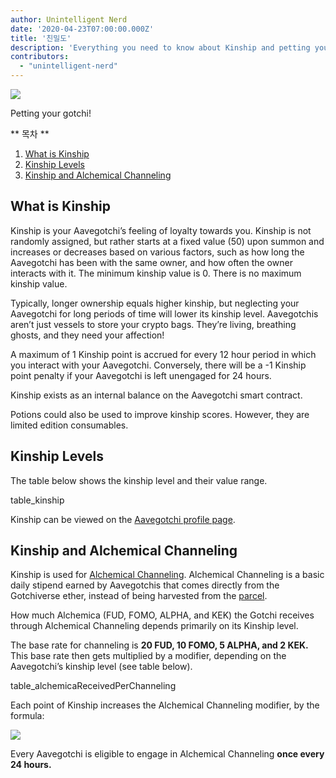 ```yaml
---
author: Unintelligent Nerd
date: '2020-04-23T07:00:00.000Z'
title: '친밀도'
description: 'Everything you need to know about Kinship and petting your Gotchi!'
contributors:
  - "unintelligent-nerd"
---
```


<div class="headerImageContainer">
<img class="headerImage" src="/kinship/petgotchi.gif">
<p class="headerImageText">Petting your gotchi!</p>
</div>

<div class="contentsBox">

** 목차 **

<ol>
<li><a href=#what-is-kinship>What is Kinship</a></li>
<li><a href=#kinship-levels>Kinship Levels</a></li>
<li><a href=#kinship-and-alchemical-channeling>Kinship and Alchemical Channeling</a></li>
</ol>

</div>

## What is Kinship

Kinship is your Aavegotchi’s feeling of loyalty towards you. Kinship is not randomly assigned, but rather starts at a fixed value (50) upon summon and increases or decreases based on various factors, such as how long the Aavegotchi has been with the same owner, and how often the owner interacts with it. The minimum kinship value is 0. There is no maximum kinship value.

Typically, longer ownership equals higher kinship, but neglecting your Aavegotchi for long periods of time will lower its kinship level. Aavegotchis aren’t just vessels to store your crypto bags. They’re living, breathing ghosts, and they need your affection!

A maximum of 1 Kinship point is accrued for every 12 hour period in which you interact with your Aavegotchi. Conversely, there will be a -1 Kinship point penalty if your Aavegotchi is left unengaged for 24 hours.

Kinship exists as an internal balance on the Aavegotchi smart contract.

Potions could also be used to improve kinship scores. However, they are limited edition consumables.

## Kinship Levels

The table below shows the kinship level and their value range.

table_kinship

Kinship can be viewed on the [Aavegotchi profile page](/aavegotchi-profile).

## Kinship and Alchemical Channeling

Kinship is used for [Alchemical Channeling](/alchemical-channeling). Alchemical Channeling is a basic daily stipend earned by Aavegotchis that comes directly from the Gotchiverse ether, instead of being harvested from the [parcel](/gotchiverse).

How much Alchemica (FUD, FOMO, ALPHA, and KEK) the Gotchi receives through Alchemical Channeling depends primarily on its Kinship level.

The base rate for channeling is **20 FUD, 10 FOMO, 5 ALPHA, and 2 KEK.** This base rate then gets multiplied by a modifier, depending on the Aavegotchi’s kinship level (see table below).

table_alchemicaReceivedPerChanneling

Each point of Kinship increases the Alchemical Channeling modifier, by the formula:

<img class="bodyImage" src="/kinship/alchemical-channeling-modifier.png" />

Every Aavegotchi is eligible to engage in Alchemical Channeling **once every 24 hours.**

